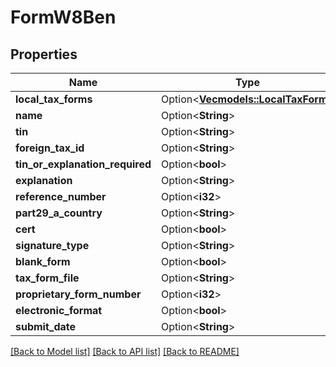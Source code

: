 # FormW8Ben

## Properties

Name | Type | Description | Notes
------------ | ------------- | ------------- | -------------
**local_tax_forms** | Option<[**Vec<models::LocalTaxForm>**](LocalTaxForm.md)> |  | [optional]
**name** | Option<**String**> |  | [optional]
**tin** | Option<**String**> |  | [optional]
**foreign_tax_id** | Option<**String**> |  | [optional]
**tin_or_explanation_required** | Option<**bool**> |  | [optional]
**explanation** | Option<**String**> |  | [optional]
**reference_number** | Option<**i32**> |  | [optional]
**part29_a_country** | Option<**String**> |  | [optional]
**cert** | Option<**bool**> |  | [optional]
**signature_type** | Option<**String**> |  | [optional]
**blank_form** | Option<**bool**> |  | [optional]
**tax_form_file** | Option<**String**> |  | [optional]
**proprietary_form_number** | Option<**i32**> |  | [optional]
**electronic_format** | Option<**bool**> |  | [optional]
**submit_date** | Option<**String**> |  | [optional]

[[Back to Model list]](../README.md#documentation-for-models) [[Back to API list]](../README.md#documentation-for-api-endpoints) [[Back to README]](../README.md)


